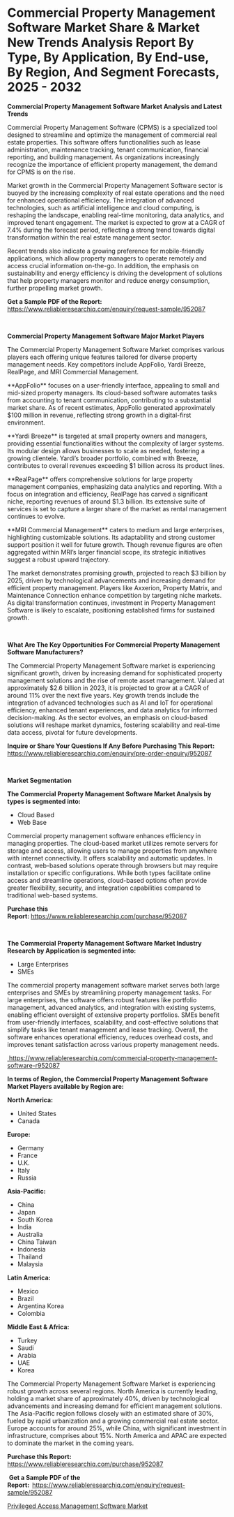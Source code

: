 <p><h1>Commercial Property Management Software Market Share & Market New Trends Analysis Report By Type, By Application, By End-use, By Region, And Segment Forecasts, 2025 - 2032</h1></p><p><strong>Commercial Property Management Software Market Analysis and Latest Trends</strong></p>
<p><p>Commercial Property Management Software (CPMS) is a specialized tool designed to streamline and optimize the management of commercial real estate properties. This software offers functionalities such as lease administration, maintenance tracking, tenant communication, financial reporting, and building management. As organizations increasingly recognize the importance of efficient property management, the demand for CPMS is on the rise.</p><p>Market growth in the Commercial Property Management Software sector is buoyed by the increasing complexity of real estate operations and the need for enhanced operational efficiency. The integration of advanced technologies, such as artificial intelligence and cloud computing, is reshaping the landscape, enabling real-time monitoring, data analytics, and improved tenant engagement. The market is expected to grow at a CAGR of 7.4% during the forecast period, reflecting a strong trend towards digital transformation within the real estate management sector.</p><p>Recent trends also indicate a growing preference for mobile-friendly applications, which allow property managers to operate remotely and access crucial information on-the-go. In addition, the emphasis on sustainability and energy efficiency is driving the development of solutions that help property managers monitor and reduce energy consumption, further propelling market growth.</p></p>
<p><strong>Get a Sample PDF of the Report:&nbsp;</strong> <a href="https://www.reliableresearchiq.com/enquiry/request-sample/952087?utm_campaign=2291&utm_medium=2&utm_source=Github&utm_content=ia&utm_term=06032025&utm_id=commercial-property-management-software">https://www.reliableresearchiq.com/enquiry/request-sample/952087</a></p>
<p>&nbsp;</p>
<p><strong>Commercial Property Management Software Major Market Players</strong></p>
<p><p>The Commercial Property Management Software Market comprises various players each offering unique features tailored for diverse property management needs. Key competitors include AppFolio, Yardi Breeze, RealPage, and MRI Commercial Management.</p><p>**AppFolio** focuses on a user-friendly interface, appealing to small and mid-sized property managers. Its cloud-based software automates tasks from accounting to tenant communication, contributing to a substantial market share. As of recent estimates, AppFolio generated approximately $100 million in revenue, reflecting strong growth in a digital-first environment.</p><p>**Yardi Breeze** is targeted at small property owners and managers, providing essential functionalities without the complexity of larger systems. Its modular design allows businesses to scale as needed, fostering a growing clientele. Yardi’s broader portfolio, combined with Breeze, contributes to overall revenues exceeding $1 billion across its product lines.</p><p>**RealPage** offers comprehensive solutions for large property management companies, emphasizing data analytics and reporting. With a focus on integration and efficiency, RealPage has carved a significant niche, reporting revenues of around $1.3 billion. Its extensive suite of services is set to capture a larger share of the market as rental management continues to evolve.</p><p>**MRI Commercial Management** caters to medium and large enterprises, highlighting customizable solutions. Its adaptability and strong customer support position it well for future growth. Though revenue figures are often aggregated within MRI’s larger financial scope, its strategic initiatives suggest a robust upward trajectory.</p><p>The market demonstrates promising growth, projected to reach $3 billion by 2025, driven by technological advancements and increasing demand for efficient property management. Players like Axxerion, Property Matrix, and Maintenance Connection enhance competition by targeting niche markets. As digital transformation continues, investment in Property Management Software is likely to escalate, positioning established firms for sustained growth.</p></p>
<p>&nbsp;</p>
<p><strong>What Are The Key Opportunities For Commercial Property Management Software Manufacturers?</strong></p>
<p><p>The Commercial Property Management Software market is experiencing significant growth, driven by increasing demand for sophisticated property management solutions and the rise of remote asset management. Valued at approximately $2.6 billion in 2023, it is projected to grow at a CAGR of around 11% over the next five years. Key growth trends include the integration of advanced technologies such as AI and IoT for operational efficiency, enhanced tenant experiences, and data analytics for informed decision-making. As the sector evolves, an emphasis on cloud-based solutions will reshape market dynamics, fostering scalability and real-time data access, pivotal for future developments.</p></p>
<p><strong>Inquire or Share Your Questions If Any Before Purchasing This Report:</strong> <a href="https://www.reliableresearchiq.com/enquiry/pre-order-enquiry/952087?utm_campaign=2291&utm_medium=2&utm_source=Github&utm_content=ia&utm_term=06032025&utm_id=commercial-property-management-software">https://www.reliableresearchiq.com/enquiry/pre-order-enquiry/952087</a></p>
<p>&nbsp;</p>
<p><strong>Market Segmentation</strong></p>
<p><strong>The Commercial Property Management Software Market Analysis by types is segmented into:</strong></p>
<p><ul><li>Cloud Based</li><li>Web Base</li></ul></p>
<p><p>Commercial property management software enhances efficiency in managing properties. The cloud-based market utilizes remote servers for storage and access, allowing users to manage properties from anywhere with internet connectivity. It offers scalability and automatic updates. In contrast, web-based solutions operate through browsers but may require installation or specific configurations. While both types facilitate online access and streamline operations, cloud-based options often provide greater flexibility, security, and integration capabilities compared to traditional web-based systems.</p></p>
<p><strong>Purchase this Report:&nbsp;</strong><a href="https://www.reliableresearchiq.com/purchase/952087?utm_campaign=2291&utm_medium=2&utm_source=Github&utm_content=ia&utm_term=06032025&utm_id=commercial-property-management-software">https://www.reliableresearchiq.com/purchase/952087</a></p>
<p>&nbsp;</p>
<p><strong>The Commercial Property Management Software Market Industry Research by Application is segmented into:</strong></p>
<p><ul><li>Large Enterprises</li><li>SMEs</li></ul></p>
<p><p>The commercial property management software market serves both large enterprises and SMEs by streamlining property management tasks. For large enterprises, the software offers robust features like portfolio management, advanced analytics, and integration with existing systems, enabling efficient oversight of extensive property portfolios. SMEs benefit from user-friendly interfaces, scalability, and cost-effective solutions that simplify tasks like tenant management and lease tracking. Overall, the software enhances operational efficiency, reduces overhead costs, and improves tenant satisfaction across various property management needs.</p></p>
<p><a href="https://www.reliableresearchiq.com/commercial-property-management-software-r952087?utm_campaign=2291&utm_medium=2&utm_source=Github&utm_content=ia&utm_term=06032025&utm_id=commercial-property-management-software">&nbsp;https://www.reliableresearchiq.com/commercial-property-management-software-r952087</a></p>
<p><strong>In terms of Region, the Commercial Property Management Software Market Players available by Region are:</strong></p>
<p>
    <p> <strong> North America: </strong>
        <ul>
            <li>United States</li>
            <li>Canada</li>
        </ul>
        </p> 
    <p> <strong> Europe: </strong>
        <ul>
            <li>Germany</li>
            <li>France</li>
            <li>U.K.</li>
            <li>Italy</li>
            <li>Russia</li>
        </ul>
        </p> 
    <p> <strong> Asia-Pacific: </strong>
        <ul>
            <li>China</li>
            <li>Japan</li>
            <li>South Korea</li>
            <li>India</li>
            <li>Australia</li>
            <li>China Taiwan</li>
            <li>Indonesia</li>
            <li>Thailand</li>
            <li>Malaysia</li>
        </ul>
        </p> 
    <p> <strong> Latin America: </strong>
        <ul>
            <li>Mexico</li>
            <li>Brazil</li>
            <li>Argentina Korea</li>
            <li>Colombia</li>
        </ul>
        </p> 
    <p> <strong> Middle East & Africa: </strong>
        <ul>
            <li>Turkey</li>
            <li>Saudi</li>
            <li>Arabia</li>
            <li>UAE</li>
            <li>Korea</li>
        </ul>
    </p>
    </p>
<p><p>The Commercial Property Management Software Market is experiencing robust growth across several regions. North America is currently leading, holding a market share of approximately 40%, driven by technological advancements and increasing demand for efficient management solutions. The Asia-Pacific region follows closely with an estimated share of 30%, fueled by rapid urbanization and a growing commercial real estate sector. Europe accounts for around 25%, while China, with significant investment in infrastructure, comprises about 15%. North America and APAC are expected to dominate the market in the coming years.</p></p>
<p><strong>Purchase this Report: </strong><a href="https://www.reliableresearchiq.com/purchase/952087?utm_campaign=2291&utm_medium=2&utm_source=Github&utm_content=ia&utm_term=06032025&utm_id=commercial-property-management-software">https://www.reliableresearchiq.com/purchase/952087</a></p>
<p>&nbsp;<strong>Get a Sample PDF of the Report:&nbsp;&nbsp;</strong><a href="https://www.reliableresearchiq.com/enquiry/request-sample/952087?utm_campaign=2291&utm_medium=2&utm_source=Github&utm_content=ia&utm_term=06032025&utm_id=commercial-property-management-software">https://www.reliableresearchiq.com/enquiry/request-sample/952087</a></p>
<p><strong></strong></p>
<p><p><a href="https://github.com/rileymgdorcas/Market-Research-Report-List-1/blob/main/privileged-access-management-software-market.md?utm_campaign=2291&utm_medium=2&utm_source=Github&utm_content=ia&utm_term=06032025&utm_id=commercial-property-management-software">Privileged Access Management Software Market</a></p></p>